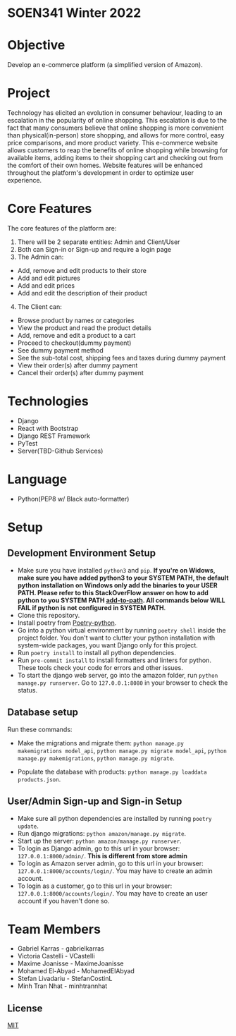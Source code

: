 # SOEN341 Winter 2022

# Objective

Develop an e-commerce platform (a simplified version of Amazon).

# Project

Technology has elicited an evolution in consumer behaviour, leading to an escalation in the popularity of online shopping. This escalation is due to the fact that many consumers believe that online shopping is more convenient than physical(in-person) store shopping, and allows for more control, easy price comparisons, and more product variety. This e-commerce website allows customers to reap the benefits of online shopping while browsing for available items, adding items to their shopping cart and checking out from the comfort of their own homes. Website features will be enhanced throughout the platform's development in order to optimize user experience.

# Core Features

The core features of the platform are:

1. There will be 2 separate entities: Admin and Client/User
2. Both can Sign-in or Sign-up and require a login page
3. The Admin can:

- Add, remove and edit products to their store
- Add and edit pictures
- Add and edit prices
- Add and edit the description of their product

4. The Client can:

- Browse product by names or categories
- View the product and read the product details
- Add, remove and edit a product to a cart
- Proceed to checkout(dummy payment)
- See dummy payment method
- See the sub-total cost, shipping fees and taxes during dummy payment
- View their order(s) after dummy payment
- Cancel their order(s) after dummy payment

# Technologies

- Django
- React with Bootstrap
- Django REST Framework
- PyTest
- Server(TBD-Github Services)

# Language

- Python(PEP8 w/ Black auto-formatter)

# Setup

## Development Environment Setup

- Make sure you have installed `python3` and `pip`. **If you're on Widows, make sure you have added python3 to your SYSTEM PATH, the default python installation on Windows only add the binaries to your USER PATH. Please refer to this StackOverFlow answer on how to add python to you SYSTEM PATH [add-to-path](https://stackoverflow.com/a/65496777). All commands below WILL FAIL if python is not configured in SYSTEM PATH**.
- Clone this repository.
- Install poetry from [Poetry-python](https://python-poetry.org/).
- Go into a python virtual environment by running `poetry shell` inside the project folder. You don't want to clutter your python installation with system-wide packages, you want Django only for this project.
- Run `poetry install` to install all python dependencies.
- Run `pre-commit install` to install formatters and linters for python. These tools check your code for errors and other issues.
- To start the django web server, go into the amazon folder, run `python manage.py runserver`. Go to `127.0.0.1:8080` in your browser to check the status.

## Database setup

Run these commands:

- Make the migrations and migrate them: `python manage.py makemigrations model_api`, `python manage.py migrate model_api`, `python manage.py makemigrations`, `python manage.py migrate`.

- Populate the database with products: `python manage.py loaddata products.json`.

## User/Admin Sign-up and Sign-in Setup

- Make sure all python dependencies are installed by running `poetry update`.
- Run django migrations: `python amazon/manage.py migrate`.
- Start up the server: `python amazon/manage.py runserver`.
- To login as Django admin, go to this url in your browser: `127.0.0.1:8000/admin/`. **This is different from store admin**
- To login as Amazon server admin, go to this url in your browser: `127.0.0.1:8000/accounts/login/`. You may have to create an admin account.
- To login as a customer, go to this url in your browser: `127.0.0.1:8000/accounts/login/`. You may have to create an user account if you haven't done so.

# Team Members

- Gabriel Karras - gabrielkarras
- Victoria Castelli - VCastelli
- Maxime Joanisse - MaximeJoanisse
- Mohamed El-Abyad - MohamedElAbyad
- Stefan Livadariu - StefanCostinL
- Minh Tran Nhat - minhtrannhat

## License

[MIT](https://choosealicense.com/licenses/mit/)
